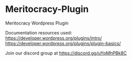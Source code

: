 # Meritocracy-Plugin
Meritocracy Wordpress Plugin

Documentation resources used: 
https://developer.wordpress.org/plugins/intro/
https://developer.wordpress.org/plugins/plugin-basics/


Join our discord group at https://discord.gg/uYpMhPBk8C
